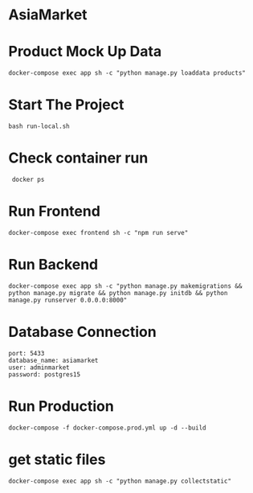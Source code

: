 # AsiaMarket


# Product Mock Up Data
``` docker-compose exec app sh -c "python manage.py loaddata products" ```

# Start The Project
``` bash run-local.sh ```

# Check container run
``` docker ps```

# Run Frontend
``` docker-compose exec frontend sh -c "npm run serve" ```

# Run Backend
``` docker-compose exec app sh -c "python manage.py makemigrations && python manage.py migrate && python manage.py initdb && python manage.py runserver 0.0.0.0:8000" ```

# Database Connection
``` 
port: 5433
database_name: asiamarket
user: adminmarket
password: postgres15
```

# Run Production
```docker-compose -f docker-compose.prod.yml up -d --build```

# get static files
```docker-compose exec app sh -c "python manage.py collectstatic"```